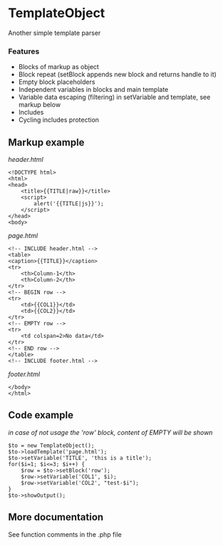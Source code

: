 # TemplateObject
Another simple template parser

### Features

* Blocks of markup as object
* Block repeat (setBlock appends new block and returns handle to it)
* Empty block placeholders
* Independent variables in blocks and main template
* Variable data escaping (filtering) in setVariable and template, see markup below
* Includes
* Cycling includes protection

## Markup example 
*header.html*
```
<!DOCTYPE html>
<html>
<head>
	<title>{{TITLE|raw}}</title>
	<script>
		alert('{{TITLE|js}}');
	</script>
</head>
<body>
```
*page.html*
```
<!-- INCLUDE header.html -->
<table>
<caption>{{TITLE}}</caption>
<tr>
	<th>Column-1</th>
	<th>Column-2</th>
</tr>
<!-- BEGIN row -->
<tr>
	<td>{{COL1}}</td>
	<td>{{COL2}}</td>
</tr>
<!-- EMPTY row -->
<tr>
	<td colspan=2>No data</td>
</tr>
<!-- END row -->
</table>
<!-- INCLUDE footer.html -->
```
*footer.html*
```
</body>
</html>
```
## Code example 
*in case of not usage the 'row' block, content of EMPTY will be shown*
```
$to = new TemplateObject();
$to->loadTemplate('page.html');
$to->setVariable('TITLE', 'this is a title');
for($i=1; $i<=3; $i++) {
	$row = $to->setBlock('row');
	$row->setVariable('COL1', $i);
	$row->setVariable('COL2', "test-$i");
}
$to->showOutput();
```
## More documentation
See function comments in the .php file